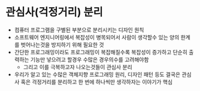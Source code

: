 관심사(걱정거리) 분리
===
* 컴퓨터 프로그램을 구별된 부분으로 분리시키는 디자인 원칙
* 소프트웨어 엔지니어링에서 복잡성이 병목되어서 사람이 생각할수 있는 양의 한계를 벗어나는것을 방지하기 위해 필요한 것
* 간단한 프로그래밍이라도 프로그래밍이 복잡해질수록 복잡성이 증가하고 단순히 출력하는 기능만 넣으려고 할경우 수많은 경우의수를 고려해야함
  * 그리고 이를 극복하고자 나오는것들이 관심사 분리
* 우리가 알고 있는 수많은 객체지향 프로그래밍 원리, 디자인 패턴 등도 결국은 관심사 혹은 걱정거리를 분리하고 한 번에 하나씩만 생각하자는 이야기가 핵심
